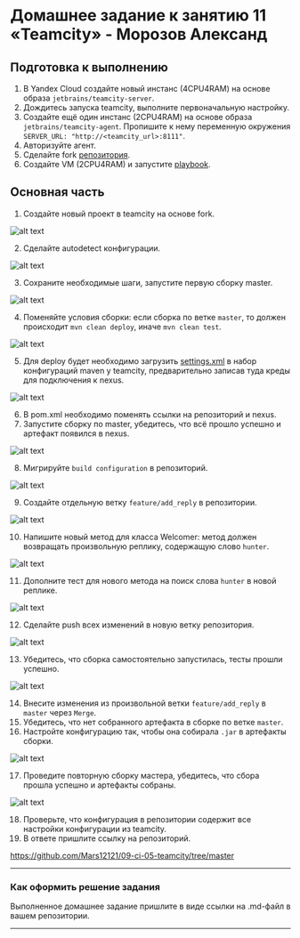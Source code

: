 
# Домашнее задание к занятию 11 «Teamcity» - Морозов Александ

## Подготовка к выполнению

1. В Yandex Cloud создайте новый инстанс (4CPU4RAM) на основе образа `jetbrains/teamcity-server`.
2. Дождитесь запуска teamcity, выполните первоначальную настройку.
3. Создайте ещё один инстанс (2CPU4RAM) на основе образа `jetbrains/teamcity-agent`. Пропишите к нему переменную окружения `SERVER_URL: "http://<teamcity_url>:8111"`.
4. Авторизуйте агент.
5. Сделайте fork [репозитория](https://github.com/aragastmatb/example-teamcity).
6. Создайте VM (2CPU4RAM) и запустите [playbook](./infrastructure).

## Основная часть

1. Создайте новый проект в teamcity на основе fork.

![alt text](https://github.com/Mars12121/09-ci-05-teamcity/blob/master/img/1.png)

2. Сделайте autodetect конфигурации.

![alt text](https://github.com/Mars12121/09-ci-05-teamcity/blob/master/img/2.png)

3. Сохраните необходимые шаги, запустите первую сборку master.

![alt text](https://github.com/Mars12121/09-ci-05-teamcity/blob/master/img/3.png)

4. Поменяйте условия сборки: если сборка по ветке `master`, то должен происходит `mvn clean deploy`, иначе `mvn clean test`.

![alt text](https://github.com/Mars12121/09-ci-05-teamcity/blob/master/img/4.png)

5. Для deploy будет необходимо загрузить [settings.xml](./teamcity/settings.xml) в набор конфигураций maven у teamcity, предварительно записав туда креды для подключения к nexus.

![alt text](https://github.com/Mars12121/09-ci-05-teamcity/blob/master/img/5.png)

6. В pom.xml необходимо поменять ссылки на репозиторий и nexus.
7. Запустите сборку по master, убедитесь, что всё прошло успешно и артефакт появился в nexus.

![alt text](https://github.com/Mars12121/09-ci-05-teamcity/blob/master/img/6.png)

8. Мигрируйте `build configuration` в репозиторий.

![alt text](https://github.com/Mars12121/09-ci-05-teamcity/blob/master/img/7.png)

9. Создайте отдельную ветку `feature/add_reply` в репозитории.

![alt text](https://github.com/Mars12121/09-ci-05-teamcity/blob/master/img/8.png)

10. Напишите новый метод для класса Welcomer: метод должен возвращать произвольную реплику, содержащую слово `hunter`.

![alt text](https://github.com/Mars12121/09-ci-05-teamcity/blob/master/img/9.png)

11. Дополните тест для нового метода на поиск слова `hunter` в новой реплике.

![alt text](https://github.com/Mars12121/09-ci-05-teamcity/blob/master/img/10.png)

12. Сделайте push всех изменений в новую ветку репозитория.

![alt text](https://github.com/Mars12121/09-ci-05-teamcity/blob/master/img/11.png)

13. Убедитесь, что сборка самостоятельно запустилась, тесты прошли успешно.

![alt text](https://github.com/Mars12121/09-ci-05-teamcity/blob/master/img/12.png)

14. Внесите изменения из произвольной ветки `feature/add_reply` в `master` через `Merge`.
15. Убедитесь, что нет собранного артефакта в сборке по ветке `master`.
16. Настройте конфигурацию так, чтобы она собирала `.jar` в артефакты сборки.

![alt text](https://github.com/Mars12121/09-ci-05-teamcity/blob/master/img/13.png)

17. Проведите повторную сборку мастера, убедитесь, что сбора прошла успешно и артефакты собраны.

![alt text](https://github.com/Mars12121/09-ci-05-teamcity/blob/master/img/14.png)

18. Проверьте, что конфигурация в репозитории содержит все настройки конфигурации из teamcity.
19. В ответе пришлите ссылку на репозиторий.

https://github.com/Mars12121/09-ci-05-teamcity/tree/master

---

### Как оформить решение задания

Выполненное домашнее задание пришлите в виде ссылки на .md-файл в вашем репозитории.

---
